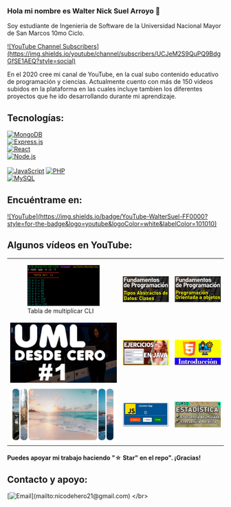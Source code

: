 ### Hola mi nombre es Walter Nick Suel Arroyo 👋


Soy estudiante de Ingenieria de Software de la Universidad Nacional Mayor de San Marcos 10mo Ciclo.


<a href="https://www.youtube.com/@waltersuel?sub_confirmation=1" target="_blank">
  ![YouTube Channel Subscribers](https://img.shields.io/youtube/channel/subscribers/UCJeM2S9QuPQ9BdgGfSE1AEQ?style=social)
</a>

En el 2020 cree mi canal de YouTube, en la cual subo contenido educativo de programación y ciencias. Actualmente cuento con más de 150 videos subidos en la plataforma en las cuales incluye tambien los diferentes proyectos que he ido desarrollando durante mi aprendizaje.


## Tecnologías: 

[![MongoDB](https://img.shields.io/badge/MongoDB-47A248?style=for-the-badge&logo=mongodb&logoColor=white&labelColor=101010)]()  
[![Express.js](https://img.shields.io/badge/Express.js-000000?style=for-the-badge&logo=express&logoColor=white&labelColor=101010)]()  
[![React](https://img.shields.io/badge/React-61DAFB?style=for-the-badge&logo=react&logoColor=white&labelColor=101010)]()  
[![Node.js](https://img.shields.io/badge/Node.js-339933?style=for-the-badge&logo=node.js&logoColor=white&labelColor=101010)]()  
</br>
[![JavaScript](https://img.shields.io/badge/JavaScript-F7DF1E?style=for-the-badge&logo=javascript&logoColor=white&labelColor=101010)]()
[![PHP](https://img.shields.io/badge/PHP-007396?style=for-the-badge&logo=php&logoColor=white&labelColor=101010)]()
</br>
[![MySQL](https://img.shields.io/badge/MySQL-4479A1?style=for-the-badge&logo=mysql&logoColor=white&labelColor=101010)]()
</br>


## Encuéntrame en:

<a href="https://www.youtube.com/@waltersuel?sub_confirmation=1" target="_blank">
  ![YouTube](https://img.shields.io/badge/YouTube-WalterSuel-FF0000?style=for-the-badge&logo=youtube&logoColor=white&labelColor=101010)
</a>
</br>


## Algunos vídeos en YouTube:

<table style="width:100%">
  <tr>
    <td>
	<figure>
	        <a href="https://www.youtube.com/watch?v=IaGRzDfzWuo" target="_blank">
	          <img src="imagenes/1-cli-tabla-multiplicar.png" alt="Tabla de multiplicar CLI">
	        </a>
	        <figcaption>Tabla de multiplicar CLI</figcaption>
        </figure>
    </td>
    <td>
	<a href="https://youtu.be/uhNxPQ8Mzvk">
  		<img src="imagenes/5.jpg">
	</a>
	</td>
    <td>
	<a href="https://youtu.be/YCqQpz04QWs">
  		<img src="imagenes/3.jpg">
	</a>
	</td>
  </tr>
  <tr>
    <td>
	<a href="https://youtu.be/g-Ms-YPcQYw">
  		<img src="imagenes/8.jpg">
	</a>
	</td>
	<td>
	<a href="https://youtu.be/55o1ZgliWzc">
  		<img src="imagenes/7.jpg">
	</a>
	</td>
   <td>
	<a href="https://youtu.be/loJAB7qf-d0">
  		<img src="imagenes/9.jpg">
	</a>
	</td>
  </tr>
    <tr>
    <td>
	<a href="https://youtu.be/tBtpzuFNIMQ">
  		<img src="imagenes/1.PNG">
	</a>
	</td>
	<td>
	<a href="https://youtu.be/oNPF2getauY">
  		<img src="imagenes/10.jpg">
	</a>
	</td>
   <td>
	<a href="https://youtu.be/6OhNYEt2aEE">
  		<img src="imagenes/2.jpg">
	</a>
	</td>
  </tr>
</table>
</table>

#### Puedes apoyar mi trabajo haciendo "☆ Star" en el repo". ¡Gracias!

## Contacto y apoyo:

[![Email](https://img.shields.io/badge/nicodehero21@gmail.com-email_personal_(respuesta_rápida)-D14836?style=for-the-badge&logo=gmail&logoColor=white&labelColor=101010)](mailto:nicodehero21@gmail.com)
</br>
